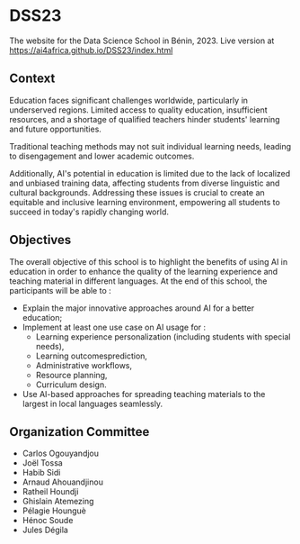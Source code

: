 # DSS23
The website for the Data Science School in Bénin, 2023.
Live version at https://ai4africa.github.io/DSS23/index.html

## Context
Education faces significant challenges worldwide, particularly in underserved regions. Limited access to quality education, insufficient resources, and a shortage of qualified teachers hinder students' learning and future opportunities.

Traditional teaching methods may not suit individual learning needs, leading to disengagement and lower academic outcomes.

Additionally, AI's potential in education is limited due to the lack of localized and unbiased training data, affecting students from diverse linguistic and cultural backgrounds. Addressing these issues is crucial to create an equitable and inclusive learning environment, empowering all students to succeed in today's rapidly changing world.

## Objectives
The overall objective of this school is to highlight the benefits of using AI in education in order to enhance the quality of the learning experience and teaching material in different languages. At the end of this school, the participants will be able to :
- Explain the major innovative approaches around AI for a better education;
- Implement at least one use case on AI usage for :
  - Learning experience personalization (including students with special needs),
  - Learning outcomesprediction,
  - Administrative workflows,
  - Resource planning,
  - Curriculum design.
- Use AI-based approaches for spreading teaching materials to the largest in local languages seamlessly.

## Organization Committee
- Carlos Ogouyandjou
- Joël Tossa
- Habib Sidi
- Arnaud Ahouandjinou
- Ratheil Houndji
- Ghislain  Atemezing
- Pélagie Hounguè
- Hénoc Soude
- Jules Dégila


